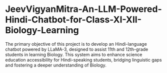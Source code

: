 # JeevVigyanMitra-An-LLM-Powered-Hindi-Chatbot-for-Class-XI-XII-Biology-Learning
The primary objective of this project is to develop an Hindi-language chatbot powered by LLaMA-3, designed to assist 11th and 12th-grade students in learning Biology. This system aims to enhance science education accessibility for Hindi-speaking students, bridging linguistic gaps and fostering a deeper understanding of Biology.
